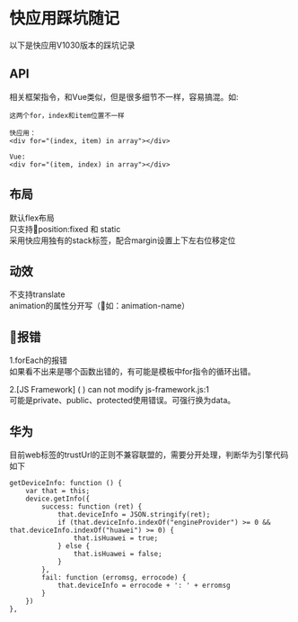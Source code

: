 # 快应用踩坑随记
以下是快应用V1030版本的踩坑记录
## API
相关框架指令，和Vue类似，但是很多细节不一样，容易搞混。如:
```
这两个for，index和item位置不一样

快应用：
<div for="(index, item) in array"></div>

Vue:
<div for="(item, index) in array"></div>
```

## 布局  
默认flex布局  
只支持position:fixed 和 static   
采用快应用独有的stack标签，配合margin设置上下左右位移定位

## 动效
不支持translate  
animation的属性分开写（如：animation-name）

## 报错
1.forEach的报错   
如果看不出来是哪个函数出错的，有可能是模板中for指令的循环出错。  
   

2.[JS Framework] ( ) can not modify js-framework.js:1    
可能是private、public、protected使用错误。可强行换为data。

## 华为
目前web标签的trustUrl的正则不兼容联盟的，需要分开处理，判断华为引擎代码如下
```
getDeviceInfo: function () {
    var that = this;
    device.getInfo({
        success: function (ret) {
            that.deviceInfo = JSON.stringify(ret);
            if (that.deviceInfo.indexOf("engineProvider") >= 0 && that.deviceInfo.indexOf("huawei") >= 0) {
                that.isHuawei = true;
            } else {
                that.isHuawei = false;
            }
        },
        fail: function (erromsg, errocode) {
            that.deviceInfo = errocode + ': ' + erromsg
        }
    })
},

```

